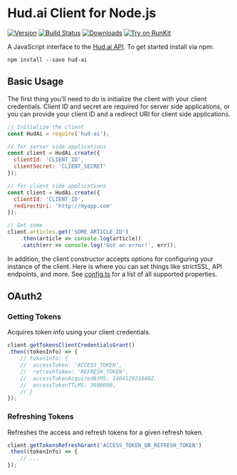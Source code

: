 Hud.ai Client for Node.js
===================

[![Version](https://img.shields.io/npm/v/hud-ai.svg)](https://www.npmjs.org/package/hud-ai)
[![Build Status](https://travis-ci.org/FoundryAI/hud-ai-node.svg?branch=master)](https://travis-ci.org/FoundryAI/hud-ai-node)
[![Downloads](https://img.shields.io/npm/dm/hud-ai.svg)](https://www.npmjs.com/package/hud-ai)
[![Try on RunKit](https://badge.runkitcdn.com/hud-ai-node.svg)](https://runkit.com/npm/hud-ai)

A JavaScript interface to the [Hud.ai API](https://docs.hud.ai). To get started install via npm:

```
npm install --save hud-ai
```

Basic Usage
-----------

The first thing you'll need to do is initialize the client with your client credentials. Client ID and secret are required for server side applications, or you can provide your client ID and a redirect URI for client side applications.
```js
// Initialize the client
const HudAi = require('hud-ai');

// for server side applications
const client = HudAi.create({
  clientId: 'CLIENT_ID',
  clientSecret: 'CLIENT_SECRET'
});

// for client side applications
const client = HudAi.create({
  clientId: 'CLIENT_ID',
  redirectUri: 'http://myapp.com'
});

// Get some
client.articles.get('SOME_ARTICLE_ID')
	.then(article => console.log(article))
	.catch(err => console.log('Got an error!', err));
```

In addition, the client constructor accepts options for configuring your instance of the client. Here is where you can set things like strictSSL, API endpoints, and more. See [config.ts](https://github.com/FoundryAI/hud-ai-node/blob/master/lib/util/ClientConfigFactory.ts#L16) for a list of all supported properties.

OAuth2
------

### Getting Tokens

Acquires token info using your client credentials.

```js
client.getTokensClientCredentialsGrant()
.then((tokenInfo) => {
	// tokenInfo: {
	//  accessToken: 'ACCESS_TOKEN',
	//  refreshToken: 'REFRESH_TOKEN',
	//  accessTokenAcquiredAtMS: 1464129218402,
	//  accessTokenTTLMS: 3600000,
	// }
});
```

### Refreshing Tokens

Refreshes the access and refresh tokens for a given refresh token.

```js
client.getTokensRefreshGrant('ACCESS_TOKEN_OR_REFRESH_TOKEN')
.then((tokenInfo) => {  
	// ...
});
```